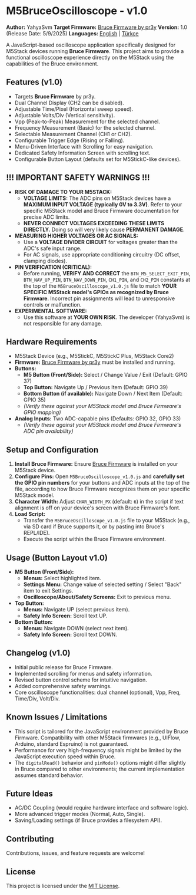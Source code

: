 # M5BruceOscilloscope - v1.0

**Author:** YahyaSvm
**Target Firmware:** [Bruce Firmware by pr3y](https://github.com/pr3y/Bruce)
**Version:** 1.0 (Release Date: 5/9/2025) 
**Languages:** [English](./README.md) | [Türkçe](./README_tr.md)

A JavaScript-based oscilloscope application specifically designed for M5Stack devices running **Bruce Firmware**. This project aims to provide a functional oscilloscope experience directly on the M5Stack using the capabilities of the Bruce environment.

<!-- Optional: Add a screenshot if you have one -->
<!-- ![M5BruceOscilloscope Screenshot](./assets/screenshot_scope.png) -->

## Features (v1.0)

*   Targets **Bruce Firmware** by pr3y.
*   Dual Channel Display (CH2 can be disabled).
*   Adjustable Time/Pixel (Horizontal sweep speed).
*   Adjustable Volts/Div (Vertical sensitivity).
*   Vpp (Peak-to-Peak) Measurement for the selected channel.
*   Frequency Measurement (Basic) for the selected channel.
*   Selectable Measurement Channel (CH1 or CH2).
*   Configurable Trigger Edge (Rising or Falling).
*   Menu-Driven Interface with Scrolling for easy navigation.
*   Dedicated Safety Information Screen with scrolling text.
*   Configurable Button Layout (defaults set for M5StickC-like devices).

## !!! IMPORTANT SAFETY WARNINGS !!!

*   **RISK OF DAMAGE TO YOUR M5STACK:**
    *   **VOLTAGE LIMITS:** The ADC pins on M5Stack devices have a **MAXIMUM INPUT VOLTAGE (typically 0V to 3.3V)**. Refer to your specific M5Stack model and Bruce Firmware documentation for precise ADC limits.
    *   **NEVER CONNECT VOLTAGES EXCEEDING THESE LIMITS DIRECTLY.** Doing so will very likely cause **PERMANENT DAMAGE**.
*   **MEASURING HIGHER VOLTAGES OR AC SIGNALS:**
    *   Use a **VOLTAGE DIVIDER CIRCUIT** for voltages greater than the ADC's safe input range.
    *   For AC signals, use appropriate conditioning circuitry (DC offset, clamping diodes).
*   **PIN VERIFICATION (CRITICAL):**
    *   Before running, **VERIFY AND CORRECT** the `BTN_M5_SELECT_EXIT_PIN`, `BTN_NAV_UP_PIN`, `BTN_NAV_DOWN_PIN`, `CH1_PIN`, and `CH2_PIN` constants at the top of the `M5BruceOscilloscope_v1.0.js` file to match **YOUR SPECIFIC M5Stack model's GPIOs as recognized by Bruce Firmware**. Incorrect pin assignments will lead to unresponsive controls or malfunction.
*   **EXPERIMENTAL SOFTWARE:**
    *   Use this software at **YOUR OWN RISK**. The developer (YahyaSvm) is not responsible for any damage.

## Hardware Requirements

*   M5Stack Device (e.g., M5StickC, M5StickC Plus, M5Stack Core2)
*   **Firmware:** [Bruce Firmware by pr3y](https://github.com/pr3y/Bruce) must be installed and running.
*   **Buttons:**
    *   **M5 Button (Front/Side):** Select / Change Value / Exit (Default: GPIO 37)
    *   **Top Button:** Navigate Up / Previous Item (Default: GPIO 39)
    *   **Bottom Button (if available):** Navigate Down / Next Item (Default: GPIO 35)
    *   *(Verify these against your M5Stack model and Bruce Firmware's GPIO mapping)*
*   **Analog Inputs:** Two ADC-capable pins (Defaults: GPIO 32, GPIO 33)
    *   *(Verify these against your M5Stack model and Bruce Firmware's ADC pin availability)*

## Setup and Configuration

1.  **Install Bruce Firmware:** Ensure [Bruce Firmware](https://github.com/pr3y/Bruce) is installed on your M5Stack device.
2.  **Configure Pins:** Open `M5BruceOscilloscope_v1.0.js` and **carefully set the GPIO pin numbers** for your buttons and ADC inputs at the top of the file, according to how Bruce Firmware recognizes them on your specific M5Stack model.
3.  **Character Width:** Adjust `CHAR_WIDTH_PX` (default: `6`) in the script if text alignment is off on your device's screen with Bruce Firmware's font.
4.  **Load Script:**
    *   Transfer the `M5BruceOscilloscope_v1.0.js` file to your M5Stack (e.g., via SD card if Bruce supports it, or by pasting into Bruce's REPL/IDE).
    *   Execute the script within the Bruce Firmware environment.

## Usage (Button Layout v1.0)

*   **M5 Button (Front/Side):**
    *   **Menus:** Select highlighted item.
    *   **Settings Menu:** Change value of selected setting / Select "Back" item to exit Settings.
    *   **Oscilloscope/About/Safety Screens:** Exit to previous menu.
*   **Top Button:**
    *   **Menus:** Navigate UP (select previous item).
    *   **Safety Info Screen:** Scroll text UP.
*   **Bottom Button:**
    *   **Menus:** Navigate DOWN (select next item).
    *   **Safety Info Screen:** Scroll text DOWN.

## Changelog (v1.0)

*   Initial public release for Bruce Firmware.
*   Implemented scrolling for menus and safety information.
*   Revised button control scheme for intuitive navigation.
*   Added comprehensive safety warnings.
*   Core oscilloscope functionalities: dual channel (optional), Vpp, Freq, Time/Div, Volt/Div.

## Known Issues / Limitations

*   This script is tailored for the JavaScript environment provided by Bruce Firmware. Compatibility with other M5Stack firmwares (e.g., UIFlow, Arduino, standard Espruino) is not guaranteed.
*   Performance for very high-frequency signals might be limited by the JavaScript execution speed within Bruce.
*   The `digitalRead()` behavior and `pinMode()` options might differ slightly in Bruce compared to other environments; the current implementation assumes standard behavior.

## Future Ideas

*   AC/DC Coupling (would require hardware interface and software logic).
*   More advanced trigger modes (Normal, Auto, Single).
*   Saving/Loading settings (if Bruce provides a filesystem API).

## Contributing

Contributions, issues, and feature requests are welcome!

## License

This project is licensed under the [MIT License](./LICENSE).

